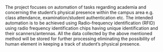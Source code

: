 The project focuses on automation of tasks regarding academia and concerning the student’s physical presence within the campus area e.g. class attendance, examination/student authentication etc. The intended automation is to be achieved using Radio-frequency identification (RFID) using radio frequency identification chips having unique identification and their scanners/antennas. All the data collected by the above mentioned method will be stored for further processing eliminating the possibility of human element in keeping a track of student’s physical presence.